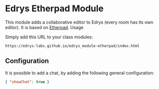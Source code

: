 # Edrys Etherpad Module

This module adds a collaborative editor to Edrys (every room has its own editor). It is based on [Etherpad](https://etherpad.org).
Usage

Simply add this URL to your class modules:

`https://edrys-labs.github.io/edrys_module-etherpad/index.html`

## Configuration

It is possible to add a chat, by adding the following general configuration:

``` json
{ "showChat": true }
```
